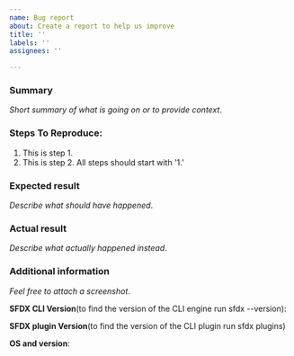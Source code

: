 ```yaml
---
name: Bug report
about: Create a report to help us improve
title: ''
labels: ''
assignees: ''

---
```


<!--
NOTICE: GitHub is not a mechanism for receiving support under any agreement or SLA. If you require immediate assistance, please use official support channels.
-->

### Summary

_Short summary of what is going on or to provide context_.

### Steps To Reproduce:

1.  This is step 1.
1.  This is step 2. All steps should start with '1.'

### Expected result

_Describe what should have happened_.

### Actual result

_Describe what actually happened instead_.

### Additional information

_Feel free to attach a screenshot_.

**SFDX CLI Version**(to find the version of the CLI engine run sfdx --version):

**SFDX plugin Version**(to find the version of the CLI plugin run sfdx plugins)

**OS and version**:
